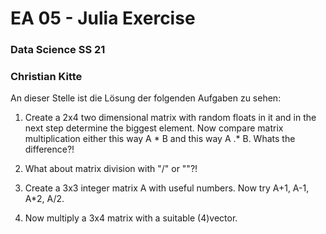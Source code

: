 # EA 05 - Julia Exercise
### Data Science SS 21
### Christian Kitte 

An dieser Stelle ist die Lösung der folgenden Aufgaben zu sehen:

1) Create a 2x4 two dimensional matrix with random floats in it and in the next step determine the biggest element.
Now compare matrix multiplication either this way A * B and this way A .* B. Whats the difference?!

2) What about matrix division with "/" or "\"?!

3) Create a 3x3 integer matrix A with useful numbers. Now try A+1, A-1, A*2, A/2.

4) Now multiply a 3x4 matrix with a suitable (4)vector.
